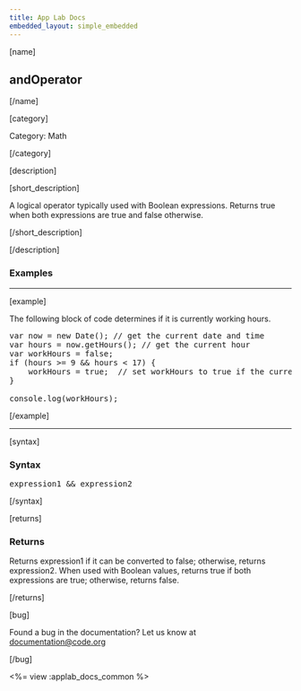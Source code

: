 ```yaml
---
title: App Lab Docs
embedded_layout: simple_embedded
---
```


[name]

## andOperator

[/name]


[category]

Category: Math

[/category]

[description]

[short_description]

A logical operator typically used with Boolean expressions. Returns true when both expressions are true and false otherwise.

[/short_description]

[/description]

### Examples
____________________________________________________

[example]

The following block of code determines if it is currently working hours.

<pre>
var now = new Date(); // get the current date and time
var hours = now.getHours(); // get the current hour
var workHours = false;
if (hours >= 9 && hours < 17) {
    workHours = true;  // set workHours to true if the current hour is between 9am and 5pm
}

console.log(workHours);
</pre>

[/example]

____________________________________________________

[syntax]

### Syntax
<pre>
expression1 && expression2
</pre>

[/syntax]

[returns]

### Returns
Returns expression1 if it can be converted to false; otherwise, returns expression2.
When used with Boolean values, returns true if both expressions are true; otherwise, returns false.

[/returns]

[bug]

Found a bug in the documentation? Let us know at documentation@code.org

[/bug]

<%= view :applab_docs_common %>
